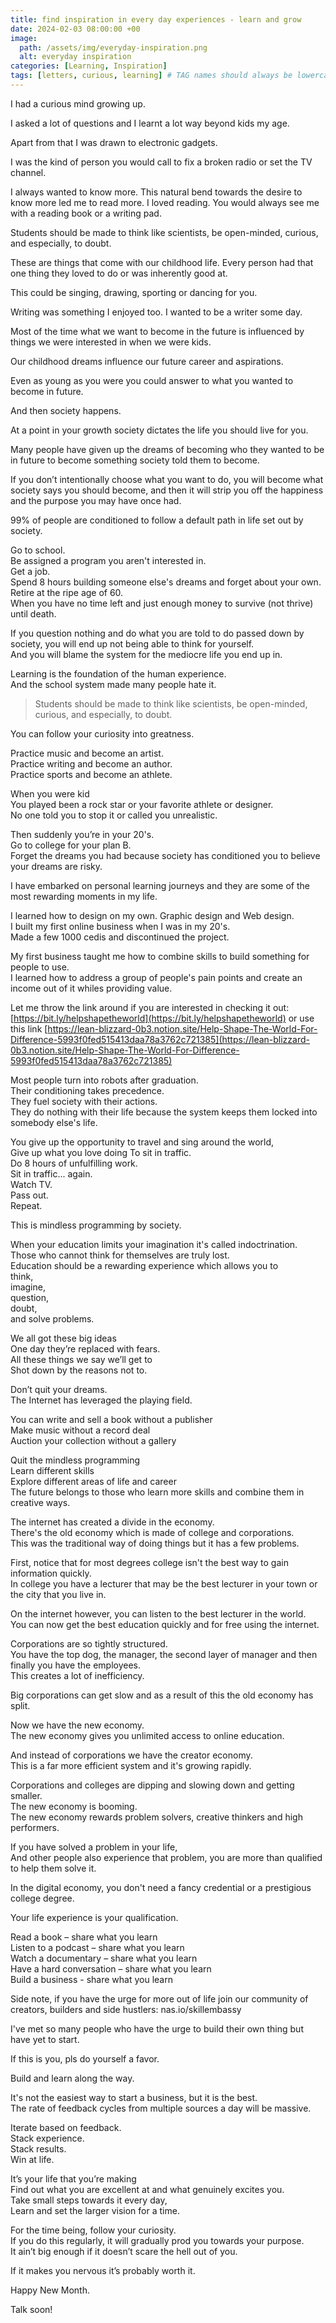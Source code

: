 ```yaml
---
title: find inspiration in every day experiences - learn and grow
date: 2024-02-03 08:00:00 +00
image:
  path: /assets/img/everyday-inspiration.png
  alt: everyday inspiration
categories: [Learning, Inspiration]
tags: [letters, curious, learning] # TAG names should always be lowercase
---
```


I had a curious mind growing up.

I asked a lot of questions and I learnt a lot way beyond kids my age.

Apart from that I was drawn to electronic gadgets.

I was the kind of person you would call to fix a broken radio or set the TV channel.

I always wanted to know more. This natural bend towards the desire to know more led me to read more. I loved reading. You would always see me with a reading book or a writing pad. 

Students should be made to think like scientists, be open-minded, curious, and especially, to doubt.

These are things that come with our childhood life. Every person had that one thing they loved to do or was inherently good at.

This could be singing, drawing, sporting or dancing for you.

Writing was something I enjoyed too. I wanted to be a writer some day.

Most of the time what we want to become in the future is influenced by things we were interested in when we were kids.

Our childhood dreams influence our future career and aspirations. 

Even as young as you were you could answer to what you wanted to become in future.

And then society happens.

At a point in your growth society dictates the life you should live for you.

Many people have given up the dreams of becoming who they wanted to be in future to become something society told them to become.

If you don’t intentionally choose what you want to do, you will become what society says you should become, and then it will strip you off the happiness and the purpose you may have once had.

99% of people are conditioned to follow a default path in life set out by society.

Go to school.   
Be assigned a program you aren't interested in.  
Get a job.  
Spend 8 hours building someone else's dreams and forget about your own.   
Retire at the ripe age of 60.   
When you have no time left and just enough money to survive (not thrive) until death.

If you question nothing and do what you are told to do passed down by society, you will end up not being able to think for yourself.  
And you will blame the system for the mediocre life you end up in.

Learning is the foundation of the human experience.   
And the school system made many people hate it.

> Students should be made to think like scientists, be open-minded, curious, and especially, to doubt.

You can follow your curiosity into greatness.

Practice music and become an artist.   
Practice writing and become an author.   
Practice sports and become an athlete.   

When you were kid   
You played been a rock star or your favorite athlete or designer.   
No one told you to stop it or called you unrealistic.

Then suddenly you’re in your 20's.   
Go to college for your plan B.   
Forget the dreams you had because society has conditioned you to believe your dreams are risky.

I have embarked on personal learning journeys and they are some of the most rewarding moments in my life.

I learned how to design on my own. Graphic design and Web design.   
I built my first online business when I was in my 20's.   
Made a few 1000 cedis and discontinued the project. 

My first business taught me how to combine skills to build something for people to use.   
I learned how to address a group of people's pain points and create an income out of it whiles providing value. 

Let me throw the link around if you are interested in checking it out: [https://bit.ly/helpshapetheworld](https://bit.ly/helpshapetheworld) or use this link [https://lean-blizzard-0b3.notion.site/Help-Shape-The-World-For-Difference-5993f0fed515413daa78a3762c721385](https://lean-blizzard-0b3.notion.site/Help-Shape-The-World-For-Difference-5993f0fed515413daa78a3762c721385)


Most people turn into robots after graduation.   
Their conditioning takes precedence.   
They fuel society with their actions.   
They do nothing with their life because the system keeps them locked into somebody else's life.

You give up the opportunity to travel and sing around the world,   
Give up what you love doing
To sit in traffic.   
Do 8 hours of unfulfilling work.   
Sit in traffic... again.   
Watch TV.   
Pass out.   
Repeat.

This is mindless programming by society.

When your education limits your imagination it's called indoctrination.   
Those who cannot think for themselves are truly lost.  
Education should be a rewarding experience which allows you to   
think,   
imagine,   
question,   
doubt,   
and solve problems.

We all got these big ideas  
One day they’re replaced with fears.  
All these things we say we’ll get to  
Shot down by the reasons not to.

Don’t quit your dreams.  
The Internet has leveraged the playing field.

You can write and sell a book without a publisher   
Make music without a record deal   
Auction your collection without a gallery

Quit the mindless programming   
Learn different skills   
Explore different areas of life and career   
The future belongs to those who learn more skills and combine them in creative ways.

The internet has created a divide in the economy.   
There's the old economy which is made of college and corporations.   
This was the traditional way of doing things but it has a few problems.

First, notice that for most degrees college isn't the best way to gain information quickly.   
In college you have a lecturer that may be the best lecturer in your town or the city that you live in.

On the internet however, you can listen to the best lecturer in the world.   
You can now get the best education quickly and for free using the internet. 

Corporations are so tightly structured.   
You have the top dog, the manager, the second layer of manager and then finally you have the employees.   
This creates a lot of inefficiency. 

Big corporations can get slow and as a result of this the old economy has split. 

Now we have the new economy.   
The new economy gives you unlimited access to online education. 

And instead of corporations we have the creator economy.   
This is a far more efficient system and it's growing rapidly.

Corporations and colleges are dipping and slowing down and getting smaller.   
The new economy is booming.   
The new economy rewards problem solvers, creative thinkers and high performers.

If you have solved a problem in your life,   
And other people also experience that problem, you are more than qualified to help them solve it.

In the digital economy, you don't need a fancy credential or a prestigious college degree. 

Your life experience is your qualification.

Read a book – share what you learn  
Listen to a podcast – share what you learn  
Watch a documentary – share what you learn  
Have a hard conversation – share what you learn  
Build a business - share what you learn

Side note,  if you have the urge for more out of life join our community of creators, builders and side hustlers: nas.io/skillembassy

I've met so many people who have the urge to build their own thing but have yet to start.

If this is you, pls do yourself a favor.

Build and learn along the way.

It's not the easiest way to start a business, but it is the best.  
The rate of feedback cycles from multiple sources a day will be massive.

Iterate based on feedback.  
Stack experience.  
Stack results.  
Win at life.  

It’s your life that you’re making  
Find out what you are excellent at and what genuinely excites you.   
Take small steps towards it every day,  
Learn and set the larger vision for a time.

For the time being, follow your curiosity.  
If you do this regularly, it will gradually prod you towards your purpose.  
It ain’t big enough if it doesn’t scare the hell out of you.

If it makes you nervous it’s probably worth it.

Happy New Month.

Talk soon!